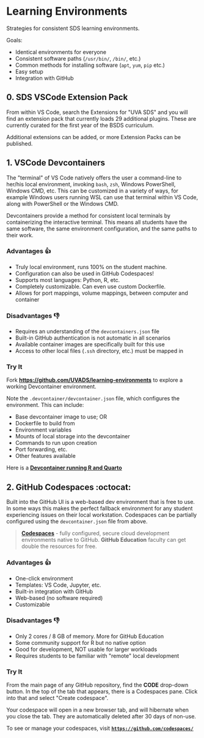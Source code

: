 # Learning Environments

Strategies for consistent SDS learning environments.

Goals:

- Identical environments for everyone
- Consistent software paths (`/usr/bin/`, `/bin/`, etc.)
- Common methods for installing software (`apt`, `yum`, `pip` etc.)
- Easy setup
- Integration with GitHub

## 0. SDS VSCode Extension Pack

From within VS Code, search the Extensions for "UVA SDS" and you will find an extension pack that currently loads 29 additional plugins. These are currently curated for the first year of the BSDS curriculum.

Additional extensions can be added, or more Extension Packs can be published.

## 1. VSCode Devcontainers

The "terminal" of VS Code natively offers the user a command-line to her/his local environment, invoking `bash`, `zsh`, Windows PowerShell, Windows CMD, etc. This can be customized in a variety of ways, for example Windows users running WSL can use that terminal within VS Code, along with PowerShell or the Windows CMD.

Devcontainers provide a method for consistent local terminals by containerizing the interactive terminal. This means all students have the same software, the same environment configuration, and the same paths to their work.

### Advantages :thumbsup:

- Truly local environment, runs 100% on the student machine.
- Configuration can also be used in GitHub Codespaces!
- Supports most languages: Python, R, etc.
- Completely customizable. Can even use custom Dockerfile.
- Allows for port mappings, volume mappings, between computer and container

### Disadvantages :thumbsdown:

- Requires an understanding of the `devcontainers.json` file
- Built-in GitHub authentication is not automatic in all scenarios
- Available container images are specifically built for this use
- Access to other local files (`.ssh` directory, etc.) must be mapped in

### Try It

Fork **https://github.com/UVADS/learning-environments** to explore a working Devcontainer environment.

Note the `.devcontainer/devcontainer.json` file, which configures the environment. This can include:

- Base devcontainer image to use; OR
- Dockerfile to build from
- Environment variables
- Mounts of local storage into the devcontainer
- Commands to run upon creation
- Port forwarding, etc.
- Other features available

Here is a [**Devcontainer running R and Quarto**](https://github.com/UVADS/r-devcontainer)

## 2. GitHub Codespaces :octocat:

Built into the GitHub UI is a web-based dev environment that is free to use. In some ways this makes the perfect fallback environment for any student experiencing issues on their local workstation. Codespaces can be partially configured using the `devcontainer.json` file from above.

> [**Codespaces**](https://github.com/features/codespaces) - fully configured, secure cloud development environments native to GitHub. **GitHub Education** faculty can get double the resources for free.

### Advantages :thumbsup:

- One-click environment
- Templates: VS Code, Jupyter, etc.
- Built-in integration with GitHub
- Web-based (no software required)
- Customizable

### Disadvantages :thumbsdown:

- Only 2 cores / 8 GB of memory. More for GitHub Education
- Some community support for R but no native option
- Good for development, NOT usable for larger workloads
- Requires students to be familiar with "remote" local development

### Try It

From the main page of any GitHub repository, find the **CODE** drop-down button. In the top of the tab that appears, there is a Codespaces pane. Click into that and select "Create codespace".

Your codespace will open in a new browser tab, and will hibernate when you close the tab. They are automatically deleted after 30 days of non-use.

To see or manage your codespaces, visit [**`https://github.com/codespaces/`**](https://github.com/codespaces/)
